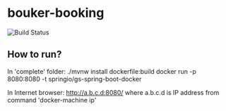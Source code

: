 # bouker-booking
![Build Status](https://travis-ci.org/bouker/bouker-booking.svg?branch=master)

## How to run?
In 'complete' folder:
    ./mvnw install dockerfile:build
    docker run -p 8080:8080 -t springio/gs-spring-boot-docker

In Internet browser: http://a.b.c.d:8080/ where a.b.c.d is IP address from command 'docker-machine ip'
